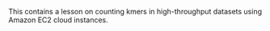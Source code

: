 This contains a lesson on counting kmers in high-throughput datasets using Amazon EC2 cloud instances.
